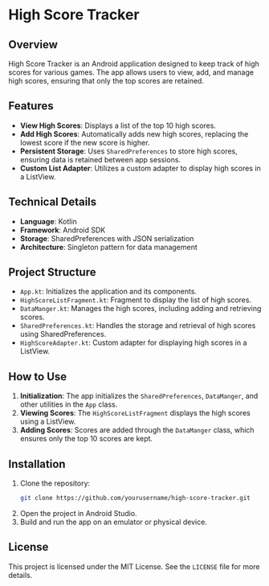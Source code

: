 # High Score Tracker

## Overview

High Score Tracker is an Android application designed to keep track of high scores for various games. The app allows users to view, add, and manage high scores, ensuring that only the top scores are retained.

## Features

- **View High Scores**: Displays a list of the top 10 high scores.
- **Add High Scores**: Automatically adds new high scores, replacing the lowest score if the new score is higher.
- **Persistent Storage**: Uses `SharedPreferences` to store high scores, ensuring data is retained between app sessions.
- **Custom List Adapter**: Utilizes a custom adapter to display high scores in a ListView.

## Technical Details

- **Language**: Kotlin
- **Framework**: Android SDK
- **Storage**: SharedPreferences with JSON serialization
- **Architecture**: Singleton pattern for data management

## Project Structure

- `App.kt`: Initializes the application and its components.
- `HighScoreListFragment.kt`: Fragment to display the list of high scores.
- `DataManger.kt`: Manages the high scores, including adding and retrieving scores.
- `SharedPreferences.kt`: Handles the storage and retrieval of high scores using SharedPreferences.
- `HighScoreAdapter.kt`: Custom adapter for displaying high scores in a ListView.

## How to Use

1. **Initialization**: The app initializes the `SharedPreferences`, `DataManger`, and other utilities in the `App` class.
2. **Viewing Scores**: The `HighScoreListFragment` displays the high scores using a ListView.
3. **Adding Scores**: Scores are added through the `DataManger` class, which ensures only the top 10 scores are kept.

## Installation

1. Clone the repository:
    ```sh
    git clone https://github.com/yourusername/high-score-tracker.git
    ```
2. Open the project in Android Studio.
3. Build and run the app on an emulator or physical device.

## License

This project is licensed under the MIT License. See the `LICENSE` file for more details.
